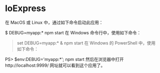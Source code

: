 # loExpress

在 MacOS 或 Linux 中，通过如下命令启动此应用：

$ DEBUG=myapp:* npm start
在 Windows 命令行中，使用如下命令：

> set DEBUG=myapp:* & npm start
在 Windows 的 PowerShell 中，使用如下命令：

PS> $env:DEBUG='myapp:*'; npm start
然后在浏览器中打开 http://localhost:9999/ 网址就可以看到这个应用了。

